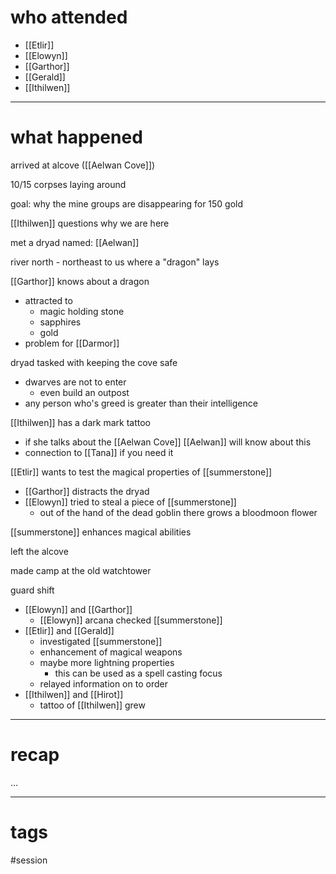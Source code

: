 # who attended

- [[Etlir]]
- [[Elowyn]]
- [[Garthor]]
- [[Gerald]]
- [[Ithilwen]]

---
# what happened

arrived at alcove ([[Aelwan Cove]])

10/15 corpses laying around

goal: why the mine groups are disappearing for 150 gold

[[Ithilwen]] questions why we are here

met a dryad named: [[Aelwan]]

river north - northeast to us where a "dragon" lays

[[Garthor]] knows about a dragon
- attracted to
	- magic holding stone
	- sapphires
	- gold
- problem for [[Darmor]]

dryad tasked with keeping the cove safe
- dwarves are not to enter
	- even build an outpost
- any person who's greed is greater than their intelligence

[[Ithilwen]] has a dark mark tattoo
- if she talks about the [[Aelwan Cove]] [[Aelwan]] will know about this
- connection to [[Tana]] if you need it

[[Etlir]] wants to test the magical properties of [[summerstone]]
- [[Garthor]] distracts the dryad
- [[Elowyn]] tried to steal a piece of [[summerstone]]
	- out of the hand of the dead goblin there grows a bloodmoon flower

[[summerstone]] enhances magical abilities

left the alcove

made camp at the old watchtower

guard shift
- [[Elowyn]] and [[Garthor]]
	- [[Elowyn]] arcana checked [[summerstone]]
- [[Etlir]] and [[Gerald]]
	- investigated [[summerstone]]
	- enhancement of magical weapons
	- maybe more lightning properties
		- this can be used as a spell casting focus
	- relayed information on to order
- [[Ithilwen]] and [[Hirot]]
	- tattoo of [[Ithilwen]] grew



---
# recap

...

---
# tags

#session